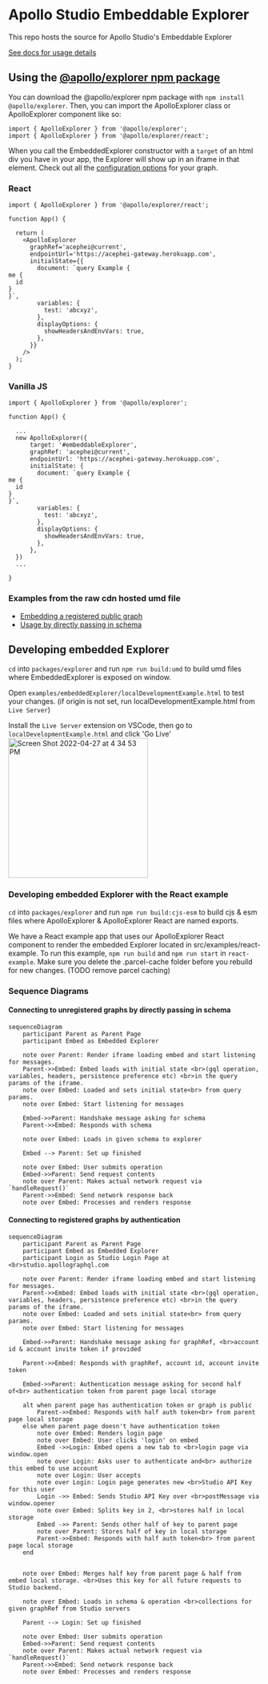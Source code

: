# Apollo Studio Embeddable Explorer

This repo hosts the source for Apollo Studio's Embeddable Explorer

[See docs for usage details](https://www.apollographql.com/docs/studio/embed-explorer/)

## Using the [@apollo/explorer npm package](https://www.npmjs.com/package/@apollo/explorer)

You can download the @apollo/explorer npm package with `npm install @apollo/explorer`. Then, you can import the ApolloExplorer class or ApolloExplorer component like so:

```
import { ApolloExplorer } from '@apollo/explorer';
import { ApolloExplorer } from '@apollo/explorer/react';
```

When you call the EmbeddedExplorer constructor with a `target` of an html div you have in your app, the Explorer will show up in an iframe in that element. Check out all the [configuration options](https://www.apollographql.com/docs/studio/explorer/embed-explorer/#options) for your graph.

### React

```
import { ApolloExplorer } from '@apollo/explorer/react';

function App() {

  return (
    <ApolloExplorer
      graphRef='acephei@current',
      endpointUrl='https://acephei-gateway.herokuapp.com',
      initialState={{
        document: `query Example {
me {
  id
}
}`,
        variables: {
          test: 'abcxyz',
        },
        displayOptions: {
          showHeadersAndEnvVars: true,
        },
      }}
    />
  );
}
```

### Vanilla JS

```
import { ApolloExplorer } from '@apollo/explorer';

function App() {

  ...
  new ApolloExplorer({
      target: '#embeddableExplorer',
      graphRef: 'acephei@current',
      endpointUrl: 'https://acephei-gateway.herokuapp.com',
      initialState: {
        document: `query Example {
me {
  id
}
}`,
        variables: {
          test: 'abcxyz',
        },
        displayOptions: {
          showHeadersAndEnvVars: true,
        },
      },
  })
  ...

}

```

### Examples from the raw cdn hosted umd file

- [Embedding a registered public graph](./src/examples/graphRef.html)
- [Usage by directly passing in schema](./src/examples/manualSchema.html)

## Developing embedded Explorer

`cd` into `packages/explorer` and run `npm run build:umd` to build umd files where EmbeddedExplorer is exposed on window.

Open `examples/embeddedExplorer/localDevelopmentExample.html` to test your changes. (if origin is not set, run localDevelopmentExample.html from `Live Server`)

Install the `Live Server` extension on VSCode, then go to `localDevelopmentExample.html` and click 'Go Live'
<img width="279" alt="Screen Shot 2022-04-27 at 4 34 53 PM" src="https://user-images.githubusercontent.com/16390269/165626464-8252abcd-2577-4d97-90a8-f487da807a64.png">

### Developing embedded Explorer with the React example

`cd` into `packages/explorer` and run `npm run build:cjs-esm` to build cjs & esm files where ApolloExplorer & ApolloExplorer React are named exports.

We have a React example app that uses our ApolloExplorer React component to render the embedded Explorer located in src/examples/react-example. To run this example, `npm run build` and `npm run start` in `react-example`. Make sure you delete the .parcel-cache folder before you rebuild for new changes. (TODO remove parcel caching)

### Sequence Diagrams

#### Connecting to unregistered graphs by directly passing in schema
```mermaid
sequenceDiagram
    participant Parent as Parent Page
    participant Embed as Embedded Explorer

    note over Parent: Render iframe loading embed and start listening for messages.
    Parent->>Embed: Embed loads with initial state <br>(gql operation, variables, headers, persistence preference etc) <br>in the query params of the iframe.
    note over Embed: Loaded and sets initial state<br> from query params.
    note over Embed: Start listening for messages

    Embed->>Parent: Handshake message asking for schema
    Parent->>Embed: Responds with schema

    note over Embed: Loads in given schema to explorer

    Embed --> Parent: Set up finished
    
    note over Embed: User submits operation
    Embed->>Parent: Send request contents
    note over Parent: Makes actual network request via `handleRequest()`
    Parent->>Embed: Send network response back
    note over Embed: Processes and renders response
```


#### Connecting to registered graphs by authentication

```mermaid
sequenceDiagram
    participant Parent as Parent Page
    participant Embed as Embedded Explorer
    participant Login as Studio Login Page at <br>studio.apollographql.com

    note over Parent: Render iframe loading embed and start listening for messages.
    Parent->>Embed: Embed loads with initial state <br>(gql operation, variables, headers, persistence preference etc) <br>in the query params of the iframe.
    note over Embed: Loaded and sets initial state<br> from query params.
    note over Embed: Start listening for messages

    Embed->>Parent: Handshake message asking for graphRef, <br>account id & account invite token if provided
        
    Parent->>Embed: Responds with graphRef, account id, account invite token

    Embed->>Parent: Authentication message asking for second half of<br> authentication token from parent page local storage

    alt when parent page has authentication token or graph is public
        Parent->>Embed: Responds with half auth token<br> from parent page local storage
    else when parent page doesn't have authentication token
        note over Embed: Renders login page
        note over Embed: User clicks 'login' on embed
        Embed ->>Login: Embed opens a new tab to <br>login page via window.open
        note over Login: Asks user to authenticate and<br> authorize this embed to use account
        note over Login: User accepts
        note over Login: Login page generates new <br>Studio API Key for this user
        Login ->> Embed: Sends Studio API Key over <br>postMessage via window.opener
        note over Embed: Splits key in 2, <br>stores half in local storage
        Embed ->> Parent: Sends other half of key to parent page
        note over Parent: Stores half of key in local storage
        Parent->>Embed: Responds with half auth token<br> from parent page local storage
    end


    note over Embed: Merges half key from parent page & half from embed local storage. <br>Uses this key for all future requests to Studio backend.

    note over Embed: Loads in schema & operation <br>collections for given graphRef from Studio servers

    Parent --> Login: Set up finished
    
    note over Embed: User submits operation
    Embed->>Parent: Send request contents
    note over Parent: Makes actual network request via `handleRequest()`
    Parent->>Embed: Send network response back
    note over Embed: Processes and renders response
```
